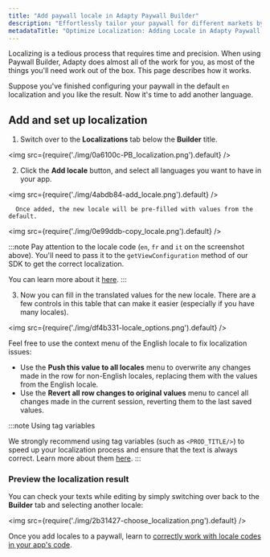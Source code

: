 ```yaml
---
title: "Add paywall locale in Adapty Paywall Builder"
description: "Effortlessly tailor your paywall for different markets by integrating locales within Adapty Paywall Builder. Learn how to enhance global reach and cater to specific regional needs"
metadataTitle: "Optimize Localization: Adding Locale in Adapty Paywall Builder"
---
```


Localizing is a tedious process that requires time and precision. When using Paywall Builder, Adapty does almost all of the work for you, as most of the things you'll need work out of the box. This page describes how it works.

Suppose you've finished configuring your paywall in the default `en` localization and you like the result. Now it's time to add another language.

## Add and set up localization

1. Switch over to the **Localizations** tab below the **Builder** title. 

   
<img
  src={require('./img/0a6100c-PB_localization.png').default}
/>



2. Click the **Add locale** button, and select all languages you want to have in your app.

   
<img
  src={require('./img/4abdb84-add_locale.png').default}
/>




      Once added, the new locale will be pre-filled with values from the default.

   
<img
  src={require('./img/0e99ddb-copy_locale.png').default}
/>




:::note
Pay attention to the locale code (`en`, `fr` and `it` on the screenshot above). You'll need to pass it to the `getViewConfiguration` method of our SDK to get the correct localization.

You can learn more about it [here](get-pb-paywalls).
:::

3. Now you can fill in the translated values for the new locale. There are a few controls in this table that can make it easier (especially if you have many locales).

   
<img
  src={require('./img/df4b331-locale_options.png').default}
/>




   Feel free to use the context menu of the English locale to fix localization issues:

   - Use the **Push this value to all locales** menu to overwrite any changes made in the row for non-English locales, replacing them with the values from the English locale.
   - Use the **Revert all row changes to original values** menu to cancel all changes made in the current session, reverting them to the last saved values.

:::note
Using tag variables

We strongly recommend using tag variables (such as `<PROD_TITLE/>`) to speed up your localization process and ensure that the text is always correct. Learn more about them [here](https://docs.adapty.io/docs/paywall-builder-tag-variables).
:::

### Preview the localization result

You can check your texts while editing by simply switching over back to the **Builder** tab and selecting another locale:


<img
  src={require('./img/2b31427-choose_localization.png').default}
/>





Once you add locales to a paywall, learn to [correctly work with locale codes in your app's code](localizations-and-locale-codes).